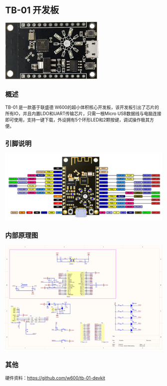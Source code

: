 # TB-01 开发板

<img src="../.assets/product/tb-01/tb_01.png" width="300px" />

## 概述

TB-01 是一款基于联盛德 W600的超小体积核心开发板，该开发板引出了芯片的所有IO，并且内置LDO和UART传输芯片，只需一根Micro USB数据线与电脑连接即可使用，支持一键下载，外设拥有5个环形LED和2颗按键，调试操作极其方便。

## 引脚说明



![image](../.assets/product/tb-01/tb_01_pinlist.png)

## 内部原理图

![image](../.assets/product/tb-01/tb_01_sch.png)

## 其他

硬件资料：https://github.com/w600/tb-01-devkit
